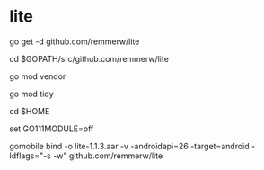 # lite


go get -d github.com/remmerw/lite

cd $GOPATH/src/github.com/remmerw/lite

go mod vendor

go mod tidy

cd $HOME

set GO111MODULE=off

gomobile bind -o lite-1.1.3.aar -v -androidapi=26 -target=android -ldflags="-s -w" github.com/remmerw/lite

